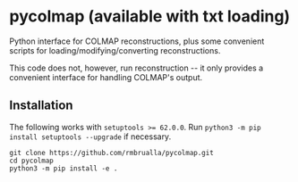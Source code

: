 # pycolmap (available with txt loading)
Python interface for COLMAP reconstructions, plus some convenient scripts for
loading/modifying/converting reconstructions.

This code does not, however, run reconstruction -- it only provides a
convenient interface for handling COLMAP's output.

## Installation

The following works with `setuptools >= 62.0.0`. Run `python3 -m pip install
setuptools --upgrade` if necessary.

```
git clone https://github.com/rmbrualla/pycolmap.git
cd pycolmap
python3 -m pip install -e .
```

